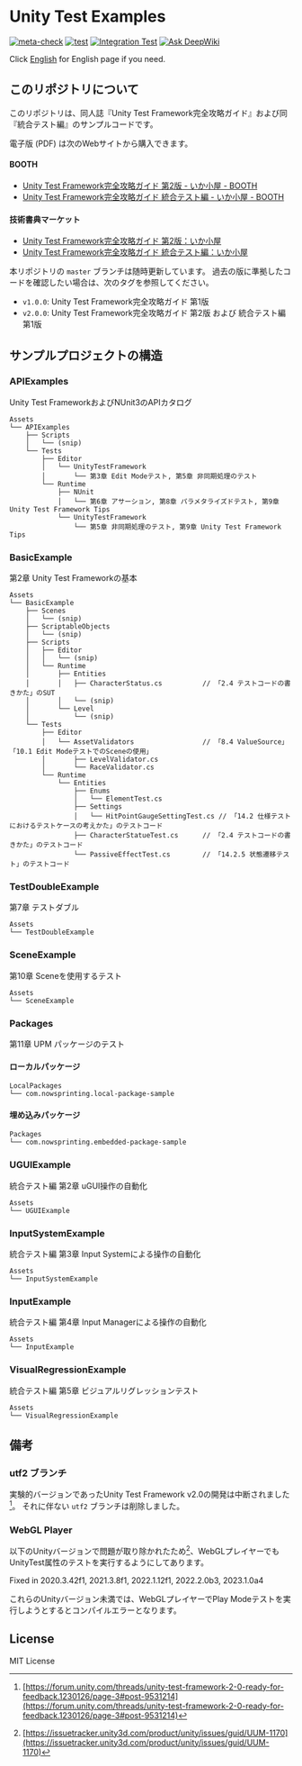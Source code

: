 # Unity Test Examples

[![meta-check](https://github.com/nowsprinting/UnityTestExamples/actions/workflows/metacheck.yml/badge.svg)](https://github.com/nowsprinting/UnityTestExamples/actions/workflows/metacheck.yml)
[![test](https://github.com/nowsprinting/UnityTestExamples/actions/workflows/test.yml/badge.svg)](https://github.com/nowsprinting/UnityTestExamples/actions/workflows/test.yml)
[![Integration Test](https://github.com/nowsprinting/UnityTestExamples/actions/workflows/test-integration.yml/badge.svg)](https://github.com/nowsprinting/UnityTestExamples/actions/workflows/test-integration.yml)
[![Ask DeepWiki](https://deepwiki.com/badge.svg)](https://deepwiki.com/nowsprinting/UnityTestExamples)

Click [English](./README_en.md) for English page if you need.



## このリポジトリについて

このリポジトリは、同人誌『Unity Test Framework完全攻略ガイド』および同『統合テスト編』のサンプルコードです。

電子版 (PDF) は次のWebサイトから購入できます。

#### BOOTH
- [Unity Test Framework完全攻略ガイド 第2版 - いか小屋 - BOOTH](https://ikagoya.booth.pm/items/3139036)
- [Unity Test Framework完全攻略ガイド 統合テスト編 - いか小屋 - BOOTH](https://ikagoya.booth.pm/items/4807367)

#### 技術書典マーケット
- [Unity Test Framework完全攻略ガイド 第2版：いか小屋](https://techbookfest.org/product/5936401533108224)
- [Unity Test Framework完全攻略ガイド 統合テスト編：いか小屋](https://techbookfest.org/product/p5zcUfG5sLmgmd7ZtDhXNm)

本リポジトリの `master` ブランチは随時更新しています。
過去の版に準拠したコードを確認したい場合は、次のタグを参照してください。

- `v1.0.0`: Unity Test Framework完全攻略ガイド 第1版
- `v2.0.0`: Unity Test Framework完全攻略ガイド 第2版 および 統合テスト編 第1版



## サンプルプロジェクトの構造

### APIExamples

Unity Test FrameworkおよびNUnit3のAPIカタログ

```
Assets
└── APIExamples
    ├── Scripts
    │   └── (snip)
    └── Tests
        ├── Editor
        │   └── UnityTestFramework
        │       └── 第3章 Edit Modeテスト, 第5章 非同期処理のテスト
        └── Runtime
            ├── NUnit
            │   └── 第6章 アサーション, 第8章 パラメタライズドテスト, 第9章 Unity Test Framework Tips
            └── UnityTestFramework
                └── 第5章 非同期処理のテスト, 第9章 Unity Test Framework Tips
```

### BasicExample

第2章 Unity Test Frameworkの基本

```
Assets
└── BasicExample
    ├── Scenes
    │   └── (snip)
    ├── ScriptableObjects
    │   └── (snip)
    ├── Scripts
    │   ├── Editor
    │   │   └── (snip)
    │   └── Runtime
    │       ├── Entities
    │       │   ├── CharacterStatus.cs          // 「2.4 テストコードの書きかた」のSUT
    │       │   └── (snip)
    │       └── Level
    │           └── (snip)
    └── Tests
        ├── Editor
        │   └── AssetValidators                 // 「8.4 ValueSource」「10.1 Edit ModeテストでのSceneの使用」
        │       ├── LevelValidator.cs 
        │       └── RaceValidator.cs
        └── Runtime
            └── Entities
                ├── Enums
                │   └── ElementTest.cs
                ├── Settings
                │   └── HitPointGaugeSettingTest.cs // 「14.2 仕様テストにおけるテストケースの考えかた」のテストコード
                ├── CharacterStatueTest.cs      // 「2.4 テストコードの書きかた」のテストコード
                └── PassiveEffectTest.cs        // 「14.2.5 状態遷移テスト」のテストコード
```

### TestDoubleExample

第7章 テストダブル

```
Assets
└── TestDoubleExample
```

### SceneExample

第10章 Sceneを使用するテスト

```
Assets
└── SceneExample
```

### Packages

第11章 UPM パッケージのテスト

#### ローカルパッケージ

```
LocalPackages
└── com.nowsprinting.local-package-sample
```

#### 埋め込みパッケージ

```
Packages
└── com.nowsprinting.embedded-package-sample
```

### UGUIExample

統合テスト編 第2章 uGUI操作の自動化

```
Assets
└── UGUIExample
```

### InputSystemExample

統合テスト編 第3章 Input Systemによる操作の自動化

```
Assets
└── InputSystemExample
```

### InputExample

統合テスト編 第4章 Input Managerによる操作の自動化

```
Assets
└── InputExample
```

### VisualRegressionExample

統合テスト編 第5章 ビジュアルリグレッションテスト

```
Assets
└── VisualRegressionExample
```



## 備考

### utf2 ブランチ

実験的バージョンであったUnity Test Framework v2.0の開発は中断されました[^utf2]。
それに伴ない `utf2` ブランチは削除しました。

[^utf2]: [https://forum.unity.com/threads/unity-test-framework-2-0-ready-for-feedback.1230126/page-3#post-9531214](https://forum.unity.com/threads/unity-test-framework-2-0-ready-for-feedback.1230126/page-3#post-9531214)

### WebGL Player

以下のUnityバージョンで問題が取り除かれたため[^UUM-1170]、WebGLプレイヤーでもUnityTest属性のテストを実行するようにしてあります。

Fixed in 2020.3.42f1, 2021.3.8f1, 2022.1.12f1, 2022.2.0b3, 2023.1.0a4

これらのUnityバージョン未満では、WebGLプレイヤーでPlay Modeテストを実行しようとするとコンパイルエラーとなります。

[^UUM-1170]: [https://issuetracker.unity3d.com/product/unity/issues/guid/UUM-1170](https://issuetracker.unity3d.com/product/unity/issues/guid/UUM-1170)



## License

MIT License
